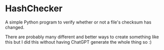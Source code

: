 # HashChecker
A simple Python program to verify whether or not a file's checksum has changed.

There are probably many different and better ways to create something like this but I did this without having ChatGPT generate the whole thing so :)
